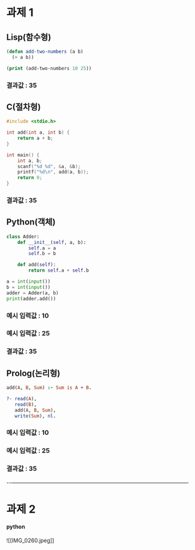 # 과제 1

## Lisp(함수형)

``` lisp
(defun add-two-numbers (a b)
  (+ a b))

(print (add-two-numbers 10 25))
```
### 결과값 : 35
## C(절차형)
``` C
#include <stdio.h>

int add(int a, int b) {
    return a + b;
}

int main() {
    int a, b;
    scanf("%d %d", &a, &b);
    printf("%d\n", add(a, b));
    return 0;
}
```
### 결과값 : 35
## Python(객체)
```Python
class Adder:
    def __init__(self, a, b):
        self.a = a
        self.b = b

    def add(self):
        return self.a + self.b

a = int(input())
b = int(input())
adder = Adder(a, b)
print(adder.add())
```
### 예시 입력값 : 10 
### 예시 입력값 : 25
### 결과값 : 35
## Prolog(논리형)
``` prolog
add(A, B, Sum) :- Sum is A + B.

?- read(A), 
   read(B), 
   add(A, B, Sum), 
   write(Sum), nl.
```
### 예시 입력값 : 10
### 예시 입력값 : 25
### 결과값 : 35

--—————————————————————————————————
# 과제 2
#### python 
![[IMG_0260.jpeg]]
